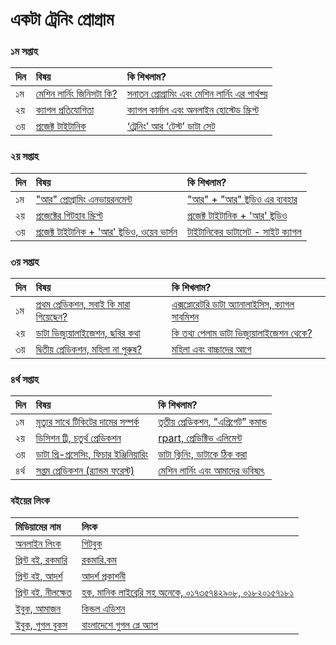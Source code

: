 # একটা ট্রেনিং প্রোগ্রাম

### ১ম সপ্তাহ

| দিন | বিষয় | কি শিখলাম? |
| :--- | :--- | :--- |
| ১ম | [মেশিন লার্নিং জিনিসটা কি?](https://rakibul-hassan.gitbook.io/mlbook-titanic/introduction/what-is-ml) | [সনাতন প্রোগ্রামিং এবং মেশিন লার্নিং এর পার্থক্য়](https://rakibul-hassan.gitbook.io/mlbook-titanic/introduction/why-data) |
| ২য় | [ক্যাগল প্রতিযোগিতা](https://rakibul-hassan.gitbook.io/mlbook-titanic/kaggle/why-kaggle) | [ক্যাগল কার্নাল এবং অনলাইন হোস্টেড স্ক্রিপ্ট](https://rakibul-hassan.gitbook.io/mlbook-titanic/kaggle/why-kaggle) |
| ৩য় | [প্রজেক্ট টাইটানিক](https://rakibul-hassan.gitbook.io/mlbook-titanic/project-titanic/titanic-story) | [‘ট্রেনিং’ আর ‘টেস্ট’ ডাটা সেট](https://rakibul-hassan.gitbook.io/mlbook-titanic/project-titanic/trg-test) |

### ২য় সপ্তাহ

| দিন | বিষয় | কি শিখলাম? |
| :--- | :--- | :--- |
| ১ম | ["আর" প্রোগ্রামিং এনভায়রনমেন্ট](https://rakibul-hassan.gitbook.io/mlbook-titanic/r-environment/r-r-studio) | ["আর" + "আর" ষ্টুডিও এর ব্যবহার](https://rakibul-hassan.gitbook.io/mlbook-titanic/r-environment/r-studio-installation) |
| ২য় | [প্রজেক্টের গিটহাব স্ক্রিপ্ট](https://rakibul-hassan.gitbook.io/mlbook-titanic/r-environment/github-script) | [প্রজেক্ট টাইটানিক + 'আর' ষ্টুডিও](https://rakibul-hassan.gitbook.io/mlbook-titanic/r-environment/r-commands) |
| ৩য় | [প্রজেক্ট টাইটানিক + 'আর' ষ্টুডিও, ওয়েব ভার্সন](https://rakibul-hassan.gitbook.io/mlbook-titanic/r-environment/r-commands) | [টাইটানিকের ডাটাসেট - সাইট ক্যাগল](https://rakibul-hassan.gitbook.io/mlbook-titanic/r-environment/r-commands) |

### ৩য় সপ্তাহ

| দিন | বিষয় | কি শিখলাম? |
| :--- | :--- | :--- |
| ১ম | [প্রথম প্রেডিকশন, সবাই কি মারা গিয়েছেন?](https://rakibul-hassan.gitbook.io/mlbook-titanic/prediction/1stprediction) | [এক্সপ্লোরেটরি ডাটা অ্যানালাইসিস, ক্যাগল সাবমিশন](https://rakibul-hassan.gitbook.io/mlbook-titanic/prediction/1stprediction) |
| ২য় | [ডাটা ভিজ্যুয়ালাইজেশন, ছবির কথা](https://rakibul-hassan.gitbook.io/mlbook-titanic/prediction/data-munging) | [কি তথ্য পেলাম ডাটা ভিজ্যুয়ালাইজেশন থেকে?](https://rakibul-hassan.gitbook.io/mlbook-titanic/prediction/data-munging) |
| ৩য় | [দ্বিতীয় প্রেডিকশন, মহিলা না পুরুষ?](https://rakibul-hassan.gitbook.io/mlbook-titanic/prediction/2ndprediction) | [মহিলা এবং বাচ্চাদের আগে](https://rakibul-hassan.gitbook.io/mlbook-titanic/prediction/2ndprediction) |

### ৪র্থ সপ্তাহ 

| দিন | বিষয় | কি শিখলাম? |
| :--- | :--- | :--- |
| ১ম | [মৃত্যুর সাথে টিকিটের দামের সম্পর্ক](https://rakibul-hassan.gitbook.io/mlbook-titanic/prediction/3rdprediction) | [তৃতীয় প্রেডিকশন, "এগ্রিগেট” কমান্ড](https://rakibul-hassan.gitbook.io/mlbook-titanic/prediction/3rdprediction) |
| ২য় | [ডিসিশন ট্রি, চতুর্থ প্রেডিকশন](https://rakibul-hassan.gitbook.io/mlbook-titanic/prediction/decision-tree) | [rpart, প্রেডিক্টিভ এলিমেন্ট](https://rakibul-hassan.gitbook.io/mlbook-titanic/prediction/4thprediction) |
| ৩য় | [ডাটা প্রি-প্রসেসিং, ফিচার ইঞ্জিনিয়ারিং](https://rakibul-hassan.gitbook.io/mlbook-titanic/prediction/5thprediction) | [ডাটা ক্লিনিং, ডাটাকে ঠিক করা](https://rakibul-hassan.gitbook.io/mlbook-titanic/prediction/6th-prediction) |
| ৪র্থ | [সপ্তম প্রেডিকশন \(র‌্যান্ডম ফরেস্ট\)](https://rakibul-hassan.gitbook.io/mlbook-titanic/prediction/7th-prediction) | [মেশিন লার্নিং এবং আমাদের ভবিষ্যৎ](https://rakibul-hassan.gitbook.io/mlbook-titanic/whats-in-future/in-future)  |

### বইয়ের লিংক

| মিডিয়ামের নাম | লিংক |
| :--- | :--- |
|  [অনলাইন লিংক](https://rakibul-hassan.gitbook.io/mlbook-titanic/) | [গিটবুক](https://rakibul-hassan.gitbook.io/mlbook-titanic/) |
|  [প্রিন্ট বই, রকমারি](https://rokomari.com/book/174186/) | [রকমারি.কম](https://rokomari.com/book/174186/) |
|  [প্রিন্ট বই, আদর্শ](https://adarsha.com.bd/shop/hatekolome-machine-learning/) | [আদর্শ প্রকাশনী](https://adarsha.com.bd/shop/hatekolome-machine-learning/) |
| [ প্রিন্ট বই, নীলক্ষেত](https://www.facebook.com/%E0%A6%B9%E0%A6%95-%E0%A6%B2%E0%A6%BE%E0%A6%87%E0%A6%AC%E0%A7%8D%E0%A6%B0%E0%A7%87%E0%A6%B0%E0%A7%80-%E0%A6%A8%E0%A7%80%E0%A6%B2%E0%A6%95%E0%A7%8D%E0%A6%B7%E0%A7%87%E0%A6%A4%E0%A6%A2%E0%A6%BE%E0%A6%95%E0%A6%BE-996072720590097/) | [হক, মানিক লাইব্রেরি সহ অনেকে, ০১৭৩৫৭৪২৯০৮, ০১৮২০১৫৭১৮১ ](https://www.facebook.com/ManikLibraryOnline) |
|  [ইবুক, আমাজন](https://www.amazon.com/dp/B089NTNG3R/) | [কিন্ডল এডিশন](https://www.amazon.com/dp/B089NTNG3R/) |
|  [ইবুক, গুগল বুকস](https://play.google.com/store/books/details?id=7xbpDwAAQBAJ) | [বাংলাদেশে গুগল প্লে অ্যাপ](https://play.google.com/store/books/details?id=7xbpDwAAQBAJ) |



